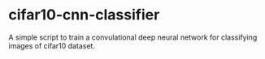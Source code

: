 # cifar10-cnn-classifier
A simple script to train a convulational deep neural network for classifying images of cifar10 dataset.
